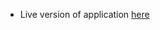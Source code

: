 * Live version of application <a href="https://blogging-site.netlify.app/" target="_blank">here</a>
